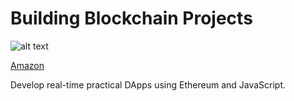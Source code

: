 Building Blockchain Projects
========================================
![alt text](https://d255esdrn735hr.cloudfront.net/sites/default/files/imagecache/ppv4_main_book_cover/B05955_0.png)

[Amazon](https://amzn.to/2CMNZdb)

Develop real-time practical DApps using Ethereum and JavaScript.

